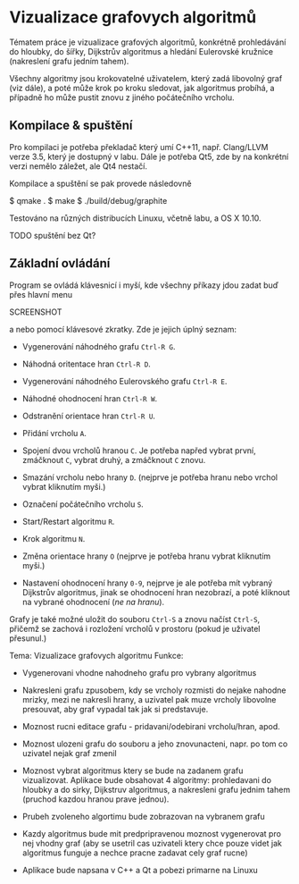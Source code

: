 # Vizualizace grafovych algoritmů

Tématem práce je vizualizace grafových algoritmů, konkrétně prohledávání do hloubky,
do šířky, Dijkstrův algoritmus a hledání Eulerovské kružnice (nakreslení grafu jedním tahem).

Všechny algoritmy jsou krokovatelné uživatelem, který zadá libovolný graf (viz dále),
a poté může krok po kroku sledovat, jak algoritmus probíhá, a případně ho může
pustit znovu z jiného počátečního vrcholu.

## Kompilace & spuštění

Pro kompilaci je potřeba překladač který umí C++11, např. Clang/LLVM verze 3.5,
který je dostupný v labu. Dále je potřeba Qt5, zde by na konkrétní verzi nemělo záležet,
ale Qt4 nestačí.

Kompilace a spuštění se pak provede následovně

  $ qmake .
  $ make
  $ ./build/debug/graphite

Testováno na různých distribucích Linuxu, včetně labu, a OS X 10.10.



TODO spuštění bez Qt?


## Základní ovládání

Program se ovládá klávesnicí i myší, kde všechny příkazy jdou zadat buď přes hlavní menu

SCREENSHOT

a nebo pomocí klávesové zkratky. Zde je jejich úplný seznam:

- Vygenerování náhodného grafu `Ctrl-R G`.
- Náhodná oritentace hran `Ctrl-R D`.
- Vygenerování náhodného Eulerovského grafu `Ctrl-R E`.
- Náhodné ohodnocení hran `Ctrl-R W`.
- Odstranění orientace hran `Ctrl-R U`.

- Přidání vrcholu `A`.
- Spojení dvou vrcholů hranou `C`. Je potřeba napřed vybrat první,
  zmáčknout `C`, vybrat druhý, a zmáčknout `C` znovu.
- Smazání vrcholu nebo hrany `D`. (nejprve je potřeba hranu nebo vrchol vybrat kliknutím myši.)
- Označení počátečního vrcholu `S`.
- Start/Restart algoritmu `R`.
- Krok algoritmu `N`.
- Změna orientace hrany `O` (nejprve je potřeba hranu vybrat kliknutím myši.)
- Nastavení ohodnocení hrany `0-9`, nejprve je ale potřeba mít vybraný Dijkstrův algoritmus,
  jinak se ohodnocení hran nezobrazí, a poté kliknout na vybrané ohodnocení (*ne na hranu*).

Grafy je také možné uložit do souboru `Ctrl-S` a znovu načíst `Ctrl-S`, přičemž se zachová
i rozložení vrcholů v prostoru (pokud je uživatel přesunul.)



Tema: Vizualizace grafovych algoritmu
Funkce:
- Vygenerovani vhodne nahodneho grafu pro vybrany algoritmus
- Nakresleni grafu zpusobem, kdy se vrcholy rozmisti do nejake nahodne mrizky, mezi ne nakresli hrany, a uzivatel pak muze vrcholy libovolne presouvat, aby graf vypadal tak jak si predstavuje.
- Moznost rucni editace grafu - pridavani/odebirani vrcholu/hran, apod.
- Moznost ulozeni grafu do souboru a jeho znovunacteni, napr. po tom co uzivatel nejak graf zmenil

- Moznost vybrat algoritmus ktery se bude na zadanem grafu vizualizovat. Aplikace bude obsahovat 4 algoritmy: prohledavani do hloubky a do sirky, Dijkstruv algoritmus, a nakresleni grafu jednim tahem (pruchod kazdou hranou prave jednou).
- Prubeh zvoleneho algortimu bude zobrazovan na vybranem grafu
- Kazdy algoritmus bude mit predpripravenou moznost vygenerovat pro nej vhodny graf (aby se usetril cas uzivateli ktery chce pouze videt jak algoritmus funguje a nechce pracne zadavat cely graf rucne)

- Aplikace bude napsana v C++ a Qt a pobezi primarne na Linuxu


